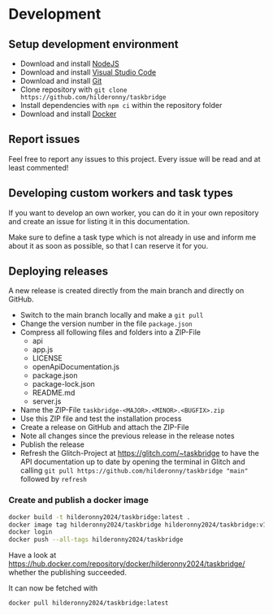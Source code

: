 # Development

## Setup development environment

- Download and install [NodeJS](https://nodejs.org/)
- Download and install [Visual Studio Code](https://code.visualstudio.com/)
- Download and install [Git](https://git-scm.com/)
- Clone repository with `git clone https://github.com/hilderonny/taskbridge`
- Install dependencies with `npm ci` within the repository folder
- Download and install [Docker](https://www.docker.com/products/docker-desktop/)

## Report issues

Feel free to report any issues to this project. Every issue will be read and at least commented!

## Developing custom workers and task types

If you want to develop an own worker, you can do it in your own repository and create an issue for listing it in this documentation.

Make sure to define a task type which is not already in use and inform me about it as soon as possible, so that I can reserve it for you.

## Deploying releases

A new release is created directly from the main branch and directly on GitHub.

- Switch to the main branch locally and make a `git pull`
- Change the version number in the file `package.json`
- Compress all following files and folders into a ZIP-File
    - api
    - app.js
    - LICENSE
    - openApiDocumentation.js
    - package.json
    - package-lock.json
    - README.md
    - server.js
- Name the ZIP-File `taskbridge-<MAJOR>.<MINOR>.<BUGFIX>.zip`
- Use this ZIP file and test the installation process
- Create a release on GitHub and attach the ZIP-File
- Note all changes since the previous release in the release notes
- Publish the release
- Refresh the Glitch-Project at https://glitch.com/~taskbridge to have the API documentation up to date by opening the terminal in Glitch and calling `git pull https://github.com/hilderonny/taskbridge "main"` followed by `refresh`

### Create and publish a docker image

```sh
docker build -t hilderonny2024/taskbridge:latest .
docker image tag hilderonny2024/taskbridge hilderonny2024/taskbridge:v1.2.0
docker login
docker push --all-tags hilderonny2024/taskbridge
```

Have a look at https://hub.docker.com/repository/docker/hilderonny2024/taskbridge/ whether the publishing succeeded.

It can now be fetched with 

```sh
docker pull hilderonny2024/taskbridge:latest
```